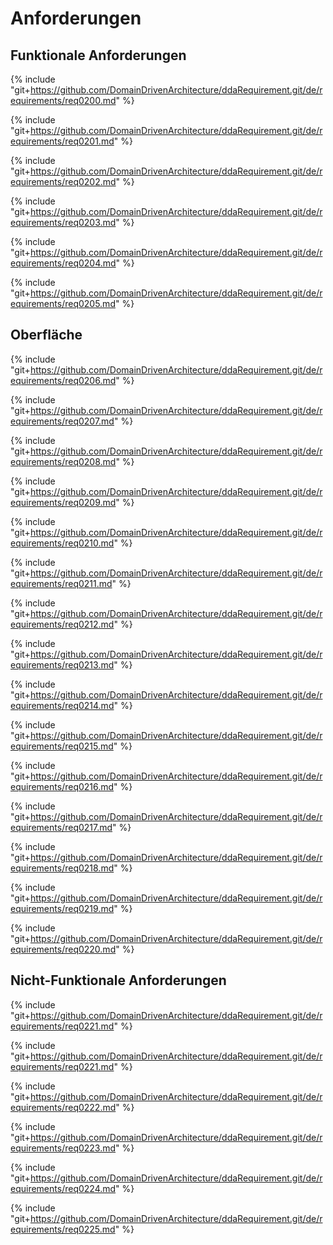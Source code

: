 # Anforderungen



## Funktionale Anforderungen

{% include "git+https://github.com/DomainDrivenArchitecture/ddaRequirement.git/de/requirements/req0200.md" %}

{% include "git+https://github.com/DomainDrivenArchitecture/ddaRequirement.git/de/requirements/req0201.md" %}

{% include "git+https://github.com/DomainDrivenArchitecture/ddaRequirement.git/de/requirements/req0202.md" %}

{% include "git+https://github.com/DomainDrivenArchitecture/ddaRequirement.git/de/requirements/req0203.md" %}

{% include "git+https://github.com/DomainDrivenArchitecture/ddaRequirement.git/de/requirements/req0204.md" %}

{% include "git+https://github.com/DomainDrivenArchitecture/ddaRequirement.git/de/requirements/req0205.md" %}


## Oberfläche

{% include "git+https://github.com/DomainDrivenArchitecture/ddaRequirement.git/de/requirements/req0206.md" %}

{% include "git+https://github.com/DomainDrivenArchitecture/ddaRequirement.git/de/requirements/req0207.md" %}

{% include "git+https://github.com/DomainDrivenArchitecture/ddaRequirement.git/de/requirements/req0208.md" %}

{% include "git+https://github.com/DomainDrivenArchitecture/ddaRequirement.git/de/requirements/req0209.md" %}

{% include "git+https://github.com/DomainDrivenArchitecture/ddaRequirement.git/de/requirements/req0210.md" %}

{% include "git+https://github.com/DomainDrivenArchitecture/ddaRequirement.git/de/requirements/req0211.md" %}

{% include "git+https://github.com/DomainDrivenArchitecture/ddaRequirement.git/de/requirements/req0212.md" %}

{% include "git+https://github.com/DomainDrivenArchitecture/ddaRequirement.git/de/requirements/req0213.md" %}

{% include "git+https://github.com/DomainDrivenArchitecture/ddaRequirement.git/de/requirements/req0214.md" %}

{% include "git+https://github.com/DomainDrivenArchitecture/ddaRequirement.git/de/requirements/req0215.md" %}

{% include "git+https://github.com/DomainDrivenArchitecture/ddaRequirement.git/de/requirements/req0216.md" %}

{% include "git+https://github.com/DomainDrivenArchitecture/ddaRequirement.git/de/requirements/req0217.md" %}

{% include "git+https://github.com/DomainDrivenArchitecture/ddaRequirement.git/de/requirements/req0218.md" %}

{% include "git+https://github.com/DomainDrivenArchitecture/ddaRequirement.git/de/requirements/req0219.md" %}

{% include "git+https://github.com/DomainDrivenArchitecture/ddaRequirement.git/de/requirements/req0220.md" %}


## Nicht-Funktionale Anforderungen

{% include "git+https://github.com/DomainDrivenArchitecture/ddaRequirement.git/de/requirements/req0221.md" %}

{% include "git+https://github.com/DomainDrivenArchitecture/ddaRequirement.git/de/requirements/req0221.md" %}

{% include "git+https://github.com/DomainDrivenArchitecture/ddaRequirement.git/de/requirements/req0222.md" %}

{% include "git+https://github.com/DomainDrivenArchitecture/ddaRequirement.git/de/requirements/req0223.md" %}

{% include "git+https://github.com/DomainDrivenArchitecture/ddaRequirement.git/de/requirements/req0224.md" %}

{% include "git+https://github.com/DomainDrivenArchitecture/ddaRequirement.git/de/requirements/req0225.md" %}
